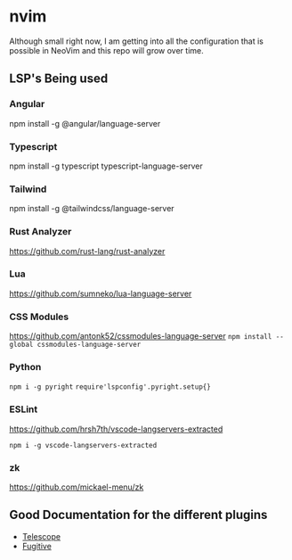# nvim
Although small right now, I am getting into all the configuration that is possible in NeoVim and this repo will grow over time.

## LSP's Being used
### Angular
npm install -g @angular/language-server

### Typescript
npm install -g typescript typescript-language-server

### Tailwind
npm install -g @tailwindcss/language-server

### Rust Analyzer
https://github.com/rust-lang/rust-analyzer

### Lua
https://github.com/sumneko/lua-language-server

### CSS Modules
https://github.com/antonk52/cssmodules-language-server
`npm install --global cssmodules-language-server`

### Python
`npm i -g pyright`
`require'lspconfig'.pyright.setup{}`

### ESLint
https://github.com/hrsh7th/vscode-langservers-extracted

`npm i -g vscode-langservers-extracted`

### zk
https://github.com/mickael-menu/zk

## Good Documentation for the different plugins
- [Telescope](https://github.com/nvim-telescope/telescope.nvim)
- [Fugitive](https://github.com/tpope/vim-fugitive)
